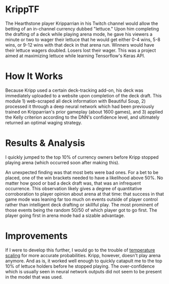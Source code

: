 # KrippTF
The Hearthstone player Kripparrian in his Twitch channel would allow the betting of an
in-channel currency dubbed "lettuce." Upon him completing the drafting of a deck while playing arena mode, he gave his viewers a minute or two to wager their lettuce that he would get either 0-4 wins, 5-8 wins, or
9-12 wins with that deck in that arena run. Winners would have their lettuce wagers doubled. Losers lost their
wager. This was a project aimed at maximizing lettuce while learning Tensorflow's Keras API.

# How It Works

Because Kripp used a certain deck-tracking add-on, his deck was immediately uploaded to a website upon completion of the deck draft. This module 1) web-scraped all deck information with Beautiful Soup, 2) processed it through a deep neural network which had been previously trained on Kripparrian's prior gameplay (about 1600 games), and 3) applied the Kelly criterion according to the DNN's confidence level, and ultimately returned an optimal waging strategy.

# Results & Analysis
I quickly jumped to the top 10% of currency owners before Kripp stopped playing arena (which occurred soon after making this).

An unexpected finding was that most bets were bad ones. For a bet to be placed, one of the win brackets needed to have a likelihood above 50%. No matter how good or bad a deck draft was, that was an infrequent occurrence. This observation likely gives a degree of quantitative corroboration to player opinion about arena at that time: that success in that game mode was leaning far too much on events outside of player control rather than intelligent deck drafting or skillful play. The most prominent of those events being the random 50/50 of which player got to go first. The player going first in arena mode had a sizable advantage.

# Improvements
If I were to develop this further, I would go to the trouble of [temperature scaling](https://arxiv.org/abs/1706.04599) for more accurate probabilities.
Kripp, however, doesn't play arena anymore. And as is, it worked well enough to quickly catapult me to the top 10% of
lettuce holders before he stopped playing. The over-confidence which is usually seen in neural network outputs did not seem to be present in the model that was used.

